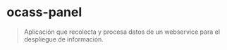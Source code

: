 ocass-panel
===========

> Aplicación que recolecta y procesa datos de un webservice para el despliegue de información.